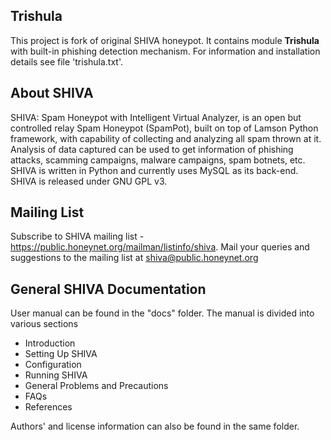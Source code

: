 Trishula
-----------
This project is fork of original SHIVA honeypot. It contains module **Trishula** with built-in phishing detection mechanism. For information and installation details see file 'trishula.txt'.


About SHIVA
-----------
SHIVA: Spam Honeypot with Intelligent Virtual Analyzer, is an open but controlled relay Spam Honeypot (SpamPot), built on top of Lamson Python framework, with capability of collecting and analyzing all spam thrown at it. Analysis of data captured can be used to get information of phishing attacks, scamming campaigns, malware campaigns, spam botnets, etc. SHIVA is written in Python and currently uses MySQL as its back-end.
SHIVA is released under GNU GPL v3.


Mailing List
------------
Subscribe to SHIVA mailing list - https://public.honeynet.org/mailman/listinfo/shiva.
Mail your queries and suggestions to the mailing list at shiva@public.honeynet.org


General SHIVA Documentation
-------------
User manual can be found in the "docs" folder. The manual is divided into various sections
* Introduction
* Setting Up SHIVA
* Configuration
* Running SHIVA
* General Problems and Precautions
* FAQs
* References

Authors' and license information can also be found in the same folder.


